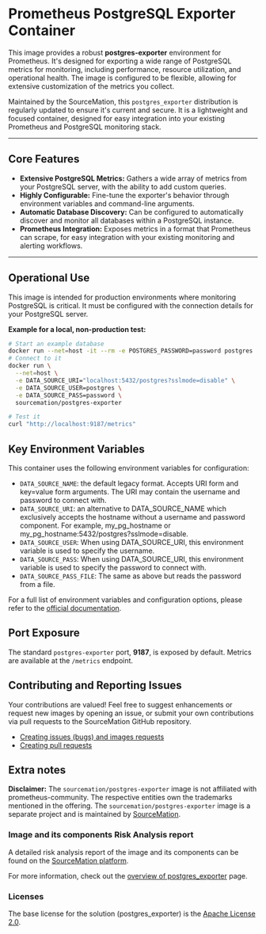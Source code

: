 # Prometheus PostgreSQL Exporter Container

This image provides a robust **postgres-exporter** environment for Prometheus. It's designed for exporting a wide range of PostgreSQL metrics for monitoring, including performance, resource utilization, and operational health. The image is configured to be flexible, allowing for extensive customization of the metrics you collect.

Maintained by the SourceMation, this `postgres_exporter` distribution is regularly updated to ensure it's current and secure. It is a lightweight and focused container, designed for easy integration into your existing Prometheus and PostgreSQL monitoring stack.

-----

## Core Features

  * **Extensive PostgreSQL Metrics:** Gathers a wide array of metrics from your PostgreSQL server, with the ability to add custom queries.
  * **Highly Configurable:** Fine-tune the exporter's behavior through environment variables and command-line arguments.
  * **Automatic Database Discovery:** Can be configured to automatically discover and monitor all databases within a PostgreSQL instance.
  * **Prometheus Integration:** Exposes metrics in a format that Prometheus can scrape, for easy integration with your existing monitoring and alerting workflows.

-----

## Operational Use

This image is intended for production environments where monitoring PostgreSQL is critical. It must be configured with the connection details for your PostgreSQL server.

**Example for a local, non-production test:**

```bash
# Start an example database
docker run --net=host -it --rm -e POSTGRES_PASSWORD=password postgres
# Connect to it
docker run \
  --net=host \
  -e DATA_SOURCE_URI="localhost:5432/postgres?sslmode=disable" \
  -e DATA_SOURCE_USER=postgres \
  -e DATA_SOURCE_PASS=password \
  sourcemation/postgres-exporter

# Test it
curl "http://localhost:9187/metrics"
```

## Key Environment Variables

This container uses the following environment variables for configuration:

  * `DATA_SOURCE_NAME`:  the default legacy format. Accepts URI form and key=value form arguments. The URI may contain the username and password to connect with.
  * `DATA_SOURCE_URI`: an alternative to DATA_SOURCE_NAME which exclusively accepts the hostname without a username and password component. For example, my_pg_hostname or my_pg_hostname:5432/postgres?sslmode=disable.
  * `DATA_SOURCE_USER`: When using DATA_SOURCE_URI, this environment variable is used to specify the username.
  * `DATA_SOURCE_PASS`: When using DATA_SOURCE_URI, this environment variable is used to specify the password to connect with.
  * `DATA_SOURCE_PASS_FILE`: The same as above but reads the password from a file.


For a full list of environment variables and configuration options, please refer to the [official documentation](https://github.com/prometheus-community/postgres_exporter).

## Port Exposure

The standard `postgres-exporter` port, **9187**, is exposed by default. Metrics are available at the `/metrics` endpoint.

## Contributing and Reporting Issues

Your contributions are valued! Feel free to suggest enhancements or request new
images by opening an issue, or submit your own contributions via pull requests
to the SourceMation GitHub repository.

- [Creating issues (bugs) and images requests](https://github.com/SourceMation/images/issues/new/choose)
- [Creating pull requests](https://github.com/SourceMation/images/compare)


## Extra notes

**Disclaimer:** The `sourcemation/postgres-exporter` image is not affiliated with
prometheus-community. The respective entities own the trademarks mentioned in
the offering. The `sourcemation/postgres-exporter` image is a separate project and
is maintained by [SourceMation](https://sourcemation.com).

### Image and its components Risk Analysis report

A detailed risk analysis report of the image and its components can be
found on the [SourceMation
platform](https://www.sourcemation.com/products/b95ab2de-202b-45f2-a2a3-086e64968979/deployments).

For more information, check out the [overview of
postgres_exporter](https://github.com/prometheus-community/postgres_exporter) page.


### Licenses

The base license for the solution (postgres_exporter) is the [Apache License 2.0](https://github.com/prometheus-community/postgres_exporter?tab=Apache-2.0-1-ov-file#readme).